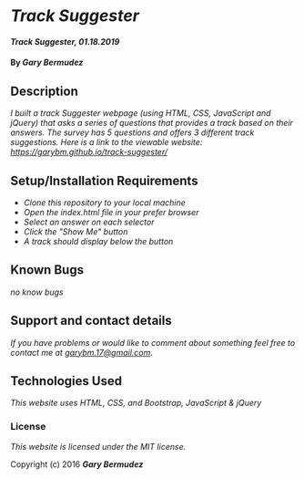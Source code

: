 # _Track Suggester_

#### _Track Suggester, 01.18.2019_

#### By _**Gary Bermudez**_

## Description

_I built a track Suggester webpage (using HTML, CSS, JavaScript and jQuery) that asks a series of questions that provides a track based on their answers. The survey has 5 questions and offers  3 different track suggestions. Here is a link to the viewable website: https://garybm.github.io/track-suggester/_

## Setup/Installation Requirements

* _Clone this repository to your local machine_
* _Open the index.html file in your prefer browser_
* _Select an answer on each selector_
* _Click the "Show Me" button_
* _A track should display below the button_


## Known Bugs

_no know bugs_

## Support and contact details

_If you have problems or would like to comment about something feel free to contact me at garybm.17@gmail.com._

## Technologies Used

_This website uses HTML, CSS, and Bootstrap, JavaScript & jQuery_

### License

*This website is licensed under the MIT license.*

Copyright (c) 2016 **_Gary Bermudez_**
